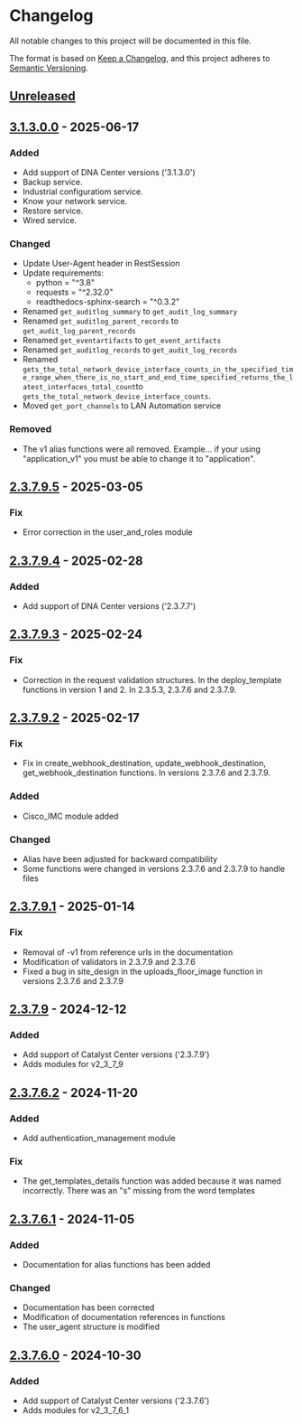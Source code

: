 # Changelog
All notable changes to this project will be documented in this file.

The format is based on [Keep a Changelog](https://keepachangelog.com/en/1.0.0/),
and this project adheres to [Semantic Versioning](https://semver.org/spec/v2.0.0.html).

## [Unreleased]

## [3.1.3.0.0] - 2025-06-17
### Added
- Add support of DNA Center versions ('3.1.3.0')
- Backup service.
- Industrial configuratiom service.
- Know your network service.
- Restore service.
- Wired service.
### Changed
- Update User-Agent header in RestSession
- Update requirements:
  + python = "^3.8"
  + requests = "^2.32.0"
  + readthedocs-sphinx-search = "^0.3.2"
- Renamed `get_auditlog_summary` to `get_audit_log_summary`
- Renamed `get_auditlog_parent_records` to `get_audit_log_parent_records`
- Renamed `get_eventartifacts` to `get_event_artifacts`
- Renamed `get_auditlog_records` to `get_audit_log_records`
- Renamed `gets_the_total_network_device_interface_counts_in_the_specified_time_range_when_there_is_no_start_and_end_time_specified_returns_the_latest_interfaces_total_count`to `gets_the_total_network_device_interface_counts`.
- Moved `get_port_channels` to LAN Automation service
### Removed
- The v1 alias functions were all removed. Example... if your using "application_v1" you must be able to change it
to "application".

## [2.3.7.9.5] - 2025-03-05
### Fix
- Error correction in the user_and_roles module

## [2.3.7.9.4] - 2025-02-28
### Added
- Add support of DNA Center versions ('2.3.7.7')

## [2.3.7.9.3] - 2025-02-24
### Fix
- Correction in the request validation structures. In the deploy_template functions in version 1 and 2. In 2.3.5.3, 2.3.7.6 and 2.3.7.9.

## [2.3.7.9.2] - 2025-02-17
### Fix
- Fix in create_webhook_destination, update_webhook_destination, get_webhook_destination functions. In versions 2.3.7.6 and 2.3.7.9.

### Added
- Cisco_IMC module added

### Changed
- Alias have been adjusted for backward compatibility
- Some functions were changed in versions 2.3.7.6 and 2.3.7.9 to handle files

## [2.3.7.9.1] - 2025-01-14
### Fix
- Removal of -v1 from reference urls in the documentation
- Modification of validators in 2.3.7.9 and 2.3.7.6
- Fixed a bug in site_design in the uploads_floor_image function in versions 2.3.7.6 and 2.3.7.9

## [2.3.7.9] - 2024-12-12
### Added
- Add support of Catalyst Center versions ('2.3.7.9')
- Adds modules for v2_3_7_9

## [2.3.7.6.2] - 2024-11-20
### Added
- Add authentication_management module

### Fix
- The get_templates_details function was added because it was named incorrectly. There was an "s" missing from the word templates

## [2.3.7.6.1] - 2024-11-05
### Added
- Documentation for alias functions has been added

### Changed
- Documentation has been corrected
- Modification of documentation references in functions
- The user_agent structure is modified

## [2.3.7.6.0] - 2024-10-30
### Added
- Add support of Catalyst Center versions ('2.3.7.6')
- Adds modules for v2_3_7_6_1

[Unreleased]: https://github.com/cisco-en-programmability/catalystcentersdk/compare/v3.1.3.0.0...develop
[3.1.3.0.0]: https://github.com/cisco-en-programmability/catalystcentersdk/compare/v2.3.7.9.5...v3.1.3.0.0
[2.3.7.9.5]: https://github.com/cisco-en-programmability/catalystcentersdk/compare/v2.3.7.9.4...v2.3.7.9.5
[2.3.7.9.4]: https://github.com/cisco-en-programmability/catalystcentersdk/compare/v2.3.7.9.3...v2.3.7.9.4
[2.3.7.9.3]: https://github.com/cisco-en-programmability/catalystcentersdk/compare/v2.3.7.9.2...v2.3.7.9.3
[2.3.7.9.2]: https://github.com/cisco-en-programmability/catalystcentersdk/compare/v2.3.7.9.1...v2.3.7.9.2
[2.3.7.9.1]: https://github.com/cisco-en-programmability/catalystcentersdk/compare/v2.3.7.9...v2.3.7.9.1
[2.3.7.9]: https://github.com/cisco-en-programmability/catalystcentersdk/compare/v2.3.7.6.2...v2.3.7.9
[2.3.7.6.2]: https://github.com/cisco-en-programmability/catalystcentersdk/compare/v2.3.7.6.1...v2.3.7.6.2
[2.3.7.6.1]: https://github.com/cisco-en-programmability/catalystcentersdk/compare/v2.3.7.6.0...v2.3.7.6.1
[2.3.7.6.0]: https://github.com/cisco-en-programmability/catalystcentersdk/releases/tag/v2.3.7.6.0